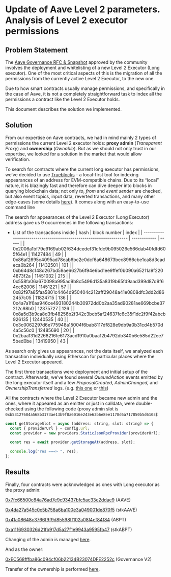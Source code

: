 # Update of Aave Level 2 parameters. Analysis of Level 2 executor permissions

## Problem Statement

The [Aave Governance RFC & Snapshot](https://snapshot.org/#/aave.eth/proposal/0x296983800a2f7bd6227dda45a106e40e759a75e1c908456af4c2f6d6f668c540) approved by the community involves the deployment and whitelisting of a new Level 2 Executor (Long executor). One of the most critical aspects of this is the migration of all the permissions from the currently active Level 2 Executor, to the new one.

Due to how smart contracts usually manage permissions, and specifically in the case of Aave, it is not a completely straightforward task to index all the permissions a contract like the Level 2 Executor holds.

This document describes the solution we implemented.

## Solution

From our expertise on Aave contracts, we had in mind mainly 2 types of permissions the current Level 2 executor holds: **proxy admin** (_Transparent Proxy_) and **ownership** (_Ownable_). But as we should not only trust in our expertise, we looked for a solution in the market that would allow verification.

To search for contracts where the current long executor has permissions, we’ve decided to use [Trueblocks](https://trueblocks.io/) - a local-first tool for indexing appearances of an address for EVM-compatible chains. Due to its “local” nature, it is blazingly fast and therefore can dive deeper into blocks in querying blockchain data; not only _to_, _from_ and _event sender_ are checked, but also event topics, input data, reverted transactions, and many other edge-cases (some details [here](https://trueblocks.io/blog/indexing-addresses-on-the-ethereum-blockchain/)). It comes along with an easy-to-use command line

The search for appearances of the Level 2 Executor (Long Executor) address gave us 9 occurrences in the following transactions:

- List of the transactions inside
  | hash | block number | index |
  | ------------------------------------------------------------------ | ------------ | ----- |
  | 0x2006a1bf79e9169ab02f634dcedef31cfdc9b095026e566dab40fdfd605f64e1 | 11427484 | 49 |
  | 0x86af2695c4095ad78eab6bc2e0dcf6a648673bec8966cbe1ca8d3cadeca0b264 | 11432501 | 101 |
  | 0xb64d8c148d267bd59ae6627b6f94e6bd1ee9ffef0b090a65211a9f2204873f2a | 11451032 | 215 |
  | 0x558fa06a670098a995ad9b8c5496d135a8319b65fd9aad399d87d9f64cc62006 | 11451221 | 57 |
  | 0x82f97a85faa5801c4464d950404c212aff29048a41e0808dfc3dd2d862457c05 | 11824715 | 136 |
  | 0x4a7a1f6aa946ce493180244b30972dd0b2aa35ad90281ae669bcbe37212c98b0 | 12375727 | 126 |
  | 0x8a5d3b9ca8d3fb48256b2f342c3bcb5af24637fc6c35f1dc2f9f42abcb926135 | 12440535 | 40 |
  | 0x3c0062297d6e775948a15004f6bab8117df828e9db9a0b31cd4b570d4a5c56c0 | 12485690 | 20 |
  | 0x2baa131d2268216fe6173acd1910a0baa12b4792db340b6e585d22ee75bed0be | 13419950 | 43 |

As search only gives us appearances, not the data itself, we analyzed each transaction individually using Etherscan for particular places where the Level 2 Executor appeared.

The first three transactions were deployment and initial setup of the contract. Afterwards, we’ve found several _QueuedAction_ events emitted by the long executor itself and a few _ProposalCreated_, _AdminChanged,_ and _OwnershipTransferred_ logs. (e.g. [this one](https://etherscan.io/tx/0x558fa06a670098a995ad9b8c5496d135a8319b65fd9aad399d87d9f64cc62006#eventlog) or [this](https://etherscan.io/tx/0xb64d8c148d267bd59ae6627b6f94e6bd1ee9ffef0b090a65211a9f2204873f2a#eventlog))


All the contracts where the Level 2 Executor became new admin and the ones, where it appeared as an emitter or just in calldata, were double-checked using the following code (proxy admin slot is `0xb53127684a568b3173ae13b9f8a6016e243e63b6e8ee1178d6a717850b5d6103`):

```jsx
const getStorageSlot = async (address: string, slot: string) => {
  const { providerUrl } = config.url;
  const provider = new providers.StaticJsonRpcProvider(providerUrl);

  const res = await provider.getStorageAt(address, slot);

  console.log("res ===> ", res);
};
```

## Results

Finally, four contracts were acknowledged as ones with Long executor as the proxy admin:

[0x7fc66500c84a76ad7e9c93437bfc5ac33e2ddae9](https://etherscan.io/address/0x7fc66500c84a76ad7e9c93437bfc5ac33e2ddae9) (AAVE)

[0x4da27a545c0c5b758a6ba100e3a049001de870f5](https://etherscan.io/address/0x4da27a545c0c5b758a6ba100e3a049001de870f5) (stkAAVE)

[0x41a08648c3766f9f9d85598ff102a08f4ef84f84](https://etherscan.io/address/0x41a08648c3766f9f9d85598ff102a08f4ef84f84) (ABPT)

[0xa1116930326d21fb917d5a27f1e9943a9595fb47](https://etherscan.io/address/0xa1116930326d21fb917d5a27f1e9943a9595fb47) (stkABPT)

Changing of the admin is managed [here](https://github.com/bgd-labs/aave-gov-level-2-update/blob/f4a1a6bbaaecfdc11a04c5f79ef2a3ea2134b944/src/contracts/ProposalPayloadNewLongExecutor.sol#L56).


And as the owner:

[0xEC568fffba86c094cf06b22134B23074DFE2252c](https://etherscan.io/address/0xec568fffba86c094cf06b22134b23074dfe2252c) (Governance V2)

Transfer of the ownership is performed [here](https://github.com/bgd-labs/aave-gov-level-2-update/blob/f4a1a6bbaaecfdc11a04c5f79ef2a3ea2134b944/src/contracts/ProposalPayloadNewLongExecutor.sol#L55).
